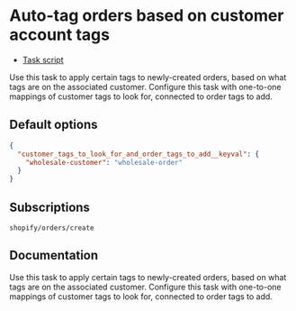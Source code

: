 # Auto-tag orders based on customer account tags

* [Task script](./script.liquid)

Use this task to apply certain tags to newly-created orders, based on what tags are on the associated customer. Configure this task with one-to-one mappings of customer tags to look for, connected to order tags to add.

## Default options

```json
{
  "customer_tags_to_look_for_and_order_tags_to_add__keyval": {
    "wholesale-customer": "wholesale-order"
  }
}
```

## Subscriptions

```liquid
shopify/orders/create
```

## Documentation

Use this task to apply certain tags to newly-created orders, based on what tags are on the associated customer. Configure this task with one-to-one mappings of customer tags to look for, connected to order tags to add.